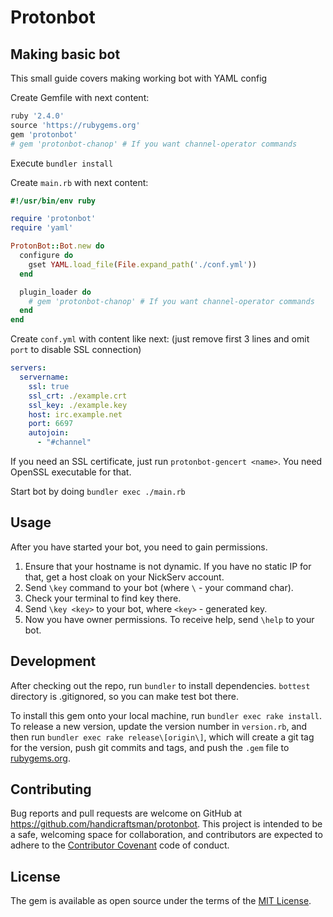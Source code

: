 # Protonbot


## Making basic bot

This small guide covers making working bot with YAML config

Create Gemfile with next content:

```ruby
ruby '2.4.0'
source 'https://rubygems.org'
gem 'protonbot'
# gem 'protonbot-chanop' # If you want channel-operator commands
```

Execute `bundler install`

Create `main.rb` with next content:

```ruby
#!/usr/bin/env ruby

require 'protonbot'
require 'yaml'

ProtonBot::Bot.new do
  configure do
    gset YAML.load_file(File.expand_path('./conf.yml'))
  end

  plugin_loader do
    # gem 'protonbot-chanop' # If you want channel-operator commands
  end
end
```

Create `conf.yml` with content like next: (just remove first 3 lines and omit `port` to disable SSL connection)

```yaml
servers:
  servername:
    ssl: true
    ssl_crt: ./example.crt
    ssl_key: ./example.key
    host: irc.example.net
    port: 6697
    autojoin:
      - "#channel"
```

If you need an SSL certificate, just run `protonbot-gencert <name>`. You need OpenSSL executable for that.

Start bot by doing `bundler exec ./main.rb`

## Usage

After you have started your bot, you need to gain permissions.

1. Ensure that your hostname is not dynamic. If you have no static IP for that,
  get a host cloak on your NickServ account.
2. Send `\key` command to your bot (where `\` - your command char).
3. Check your terminal to find key there.
4. Send `\key <key>` to your bot, where `<key>` - generated key.
5. Now you have owner permissions. To receive help, send `\help` to your bot.

## Development

After checking out the repo, run `bundler` to install dependencies. `bottest` directory is .gitignored, so you can make test bot there.

To install this gem onto your local machine, run `bundler exec rake install`. To release a new version, update the version number in `version.rb`, and then run `bundler exec rake release\[origin\]`, which will create a git tag for the version, push git commits and tags, and push the `.gem` file to [rubygems.org](https://rubygems.org).

## Contributing

Bug reports and pull requests are welcome on GitHub at https://github.com/handicraftsman/protonbot. This project is intended to be a safe, welcoming space for collaboration, and contributors are expected to adhere to the [Contributor Covenant](http://contributor-covenant.org) code of conduct.


## License

The gem is available as open source under the terms of the [MIT License](http://opensource.org/licenses/MIT).


